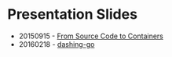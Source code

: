 # Presentation Slides

* 20150915 - [From Source Code to Containers][1]
* 20160218 - [dashing-go][2]

[1]: http://go-talks.appspot.com/github.com/gigablah/talks/20150915/from_source_code_to_containers.slide
[2]: http://go-talks.appspot.com/github.com/gigablah/talks/20160218/dashing_go.slide
